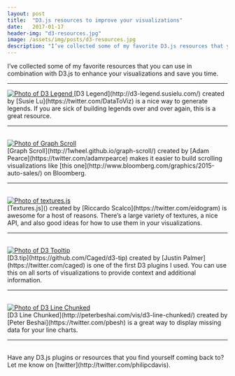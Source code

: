 ```yaml
---
layout: post
title:  "D3.js resources to improve your visualizations"
date:   2017-01-17
header-img: "d3-resources.jpg"
image: /assets/img/posts/d3-resources.jpg
description: "I’ve collected some of my favorite D3.js resources that you can use to enhance your visualizations and save you time."
---
```


I’ve collected some of my favorite resources that you can use in combination with D3.js to enhance your visualizations and save you time.

<hr>
<a href="http://d3-legend.susielu.com/">
  <img class="fit" src="{{site.baseurl}}/assets/img/posts/d3-resources/d3-legend.jpg" alt="Photo of D3 Legend" />
</a>
[D3 Legend](http://d3-legend.susielu.com/) created by [Susie Lu](https://twitter.com/DataToViz) is a nice way to generate legends. If you are sick of building legends over and over again, this is a great resource.

<br>
<hr>
<br>

<a href="http://1wheel.github.io/graph-scroll/">
  <img class="fit" src="{{site.baseurl}}/assets/img/posts/d3-resources/graph-scroll.png" alt="Photo of Graph Scroll" />
</a>
<br>
[Graph Scroll](http://1wheel.github.io/graph-scroll/) created by [Adam Pearce](https://twitter.com/adamrpearce) makes it easier to build scrolling visualizations like [this one](http://www.bloomberg.com/graphics/2015-auto-sales/) on Bloomberg.

<br>
<hr>
<br>

<a href="https://riccardoscalco.github.io/textures/">
  <img class="fit" src="{{site.baseurl}}/assets/img/posts/d3-resources/textures.png" alt="Photo of textures.js" />
</a>
<br>
[Textures.js]() created by [Riccardo Scalco](https://twitter.com/eidogram) is awesome for a host of reasons. There’s a large variety of textures, a nice API, and also good ideas for how to use them in your visualizations.

<br>
<hr>
<br>

<a href="https://github.com/Caged/d3-tip">
  <img class="fit" src="{{site.baseurl}}/assets/img/posts/d3-resources/d3-tip.png" alt="Photo of D3 Tooltip" />
</a>
<br>
[D3.tip](https://github.com/Caged/d3-tip) created by [Justin Palmer](https://twitter.com/caged) is one of the first D3 plugins I used. You can use this on all sorts of visualizations to provide context and additional information.

<br>
<hr>
<br>

<a href="http://peterbeshai.com/vis/d3-line-chunked/">
  <img class="fit" src="{{site.baseurl}}/assets/img/posts/d3-resources/chunked.png" alt="Photo of D3 Line Chunked" />
</a>
<br>
[D3 Line Chunked](http://peterbeshai.com/vis/d3-line-chunked/) created by [Peter Beshai](https://twitter.com/pbesh) is a great way to display missing data for your line charts.

<br>
<hr>
<br>
Have any D3.js plugins or resources that you find yourself coming back to?
Let me know on [twitter](http://twitter.com/philipcdavis).
